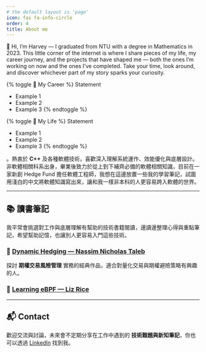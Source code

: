 ```yaml
---
# the default layout is 'page'
icon: fas fa-info-circle
order: 4
title: About me
---
```


<link rel="stylesheet" href="{{ '/assets/css/toggle.css' | relative_url }}">
<script src="{{ '/assets/js/toggle.js' | relative_url }}"></script>

👋 Hi, I’m Harvey — I graduated from NTU with a degree in Mathematics in 2023.
This little corner of the internet is where I share pieces of my life, my career journey, and the projects that have shaped me — both the ones I’m working on now and the ones I’ve completed.
Take your time, look around, and discover whichever part of my story sparks your curiosity.

{% toggle 💼 My Career %}
Statement
- Example 1
- Example 2
- Example 3
{% endtoggle %}

{% toggle 🌱 My Life %}
Statement
- Example 1
- Example 2
- Example 3
{% endtoggle %}

。熱衷於 **C++** 及各種軟體技術，喜歡深入理解系統運作、效能優化與底層設計。非軟體相關科系出身，畢業後致力於從上到下補齊必備的軟體相關知識，目前在一家新創 Hedge Fund 擔任軟體工程師，我想在這邊放置一些我的學習筆記，試圖用淺白的中文將軟體知識寫出來，讓和我一樣非本科的人更容易跨入軟體的世界。

---

## 📚 讀書筆記

我平常會挑選對工作與底層理解有幫助的技術書籍閱讀，邊讀邊整理心得與重點筆記，希望幫助記憶，也讓別人更容易入門這些技術。 

### 🔹 [Dynamic Hedging — Nassim Nicholas Taleb](/posts/note-dynamic-hedging)
探討 **期權交易風險管理** 實務的經典作品，適合對量化交易與期權避險策略有興趣的人。  

### 🔹 [Learning eBPF — Liz Rice](/posts/note-learning-ebpf)

---

## 📬 Contact

歡迎交流與討論，未來會不定期分享在工作中遇到的 **技術難題與新知筆記**，你也可以透過 [LinkedIn](https://www.linkedin.com/in/harveywu-k/) 找到我。




